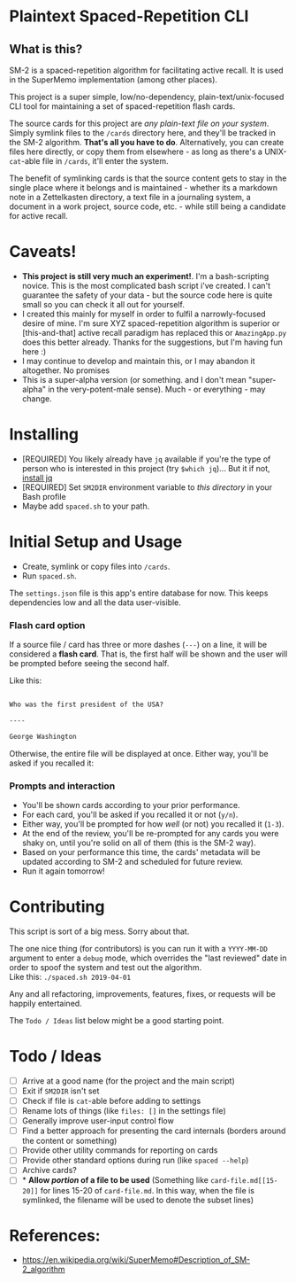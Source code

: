 
# Plaintext Spaced-Repetition CLI

## What is this?

SM-2 is a spaced-repetition algorithm for facilitating active recall. It is used
in the SuperMemo implementation (among other places).

This project is a super simple, low/no-dependency, plain-text/unix-focused CLI
tool for maintaining a set of spaced-repetition flash cards.

The source cards for this project are _any plain-text file on your system_.
Simply symlink files to the `/cards` directory here, and they'll be
tracked in the SM-2 algorithm. **That's all you have to do**. Alternatively, you
can create files here directly, or copy them from elsewhere - as long as there's
a UNIX-`cat`-able file in `/cards`, it'll enter the system.

The benefit of symlinking cards is that the source content gets to stay in the
single place where it belongs and is maintained - whether its a markdown note in
a Zettelkasten directory, a text file in a journaling system, a document in a work
project, source code, etc. - while still being a candidate for active recall.

# Caveats!

- **This project is still very much an experiment!**. I'm a bash-scripting novice.
This is the most complicated bash script i've created. I can't guarantee the
safety of your data - but the source code here is quite small so you can check
it all out for yourself.
- I created this mainly for myself in order to fulfil a narrowly-focused desire 
  of mine. I'm sure XYZ spaced-repetition algorithm is superior or [this-and-that]
  active recall paradigm has replaced this or `AmazingApp.py` does this better
  already. Thanks for the suggestions, but I'm having fun here :)
- I may continue to develop and maintain this, or I may abandon it altogether.
  No promises
- This is a super-alpha version (or something. and I don't mean "super-alpha" in
the very-potent-male sense). Much - or everything - may change.

# Installing

- [REQUIRED] You likely already have `jq` available if you're the type of person
who is interested in this project (try `$which jq`)... But it if not, [install jq](https://stedolan.github.io/jq/download/)
- [REQUIRED] Set `SM2DIR` environment variable to _this directory_ in your Bash profile
- Maybe add `spaced.sh` to your path. 

# Initial Setup and Usage

- Create, symlink or copy files into `/cards`.
- Run `spaced.sh`.

The `settings.json` file is this app's entire database for now. This keeps
dependencies low and all the data user-visible.

### Flash card option

If a source file / card has three or more dashes (`---`) on a line, it will be
considered a **flash card**. That is, the first half will be shown and the user
will be prompted before seeing the second half.

Like this:

```example-card.md

Who was the first president of the USA?

----

George Washington

```

Otherwise, the entire file will be displayed at once. Either way, you'll be
asked if you recalled it:

### Prompts and interaction

- You'll be shown cards according to your prior performance.
- For each card, you'll be asked if you recalled it or not (`y/n`).
- Either way, you'll be prompted for how _well_ (or not) you recalled it
(`1-3`).
- At the end of the review, you'll be re-prompted for any cards you were shaky
  on, until you're solid on all of them (this is the SM-2 way).
- Based on your performance this time, the cards' metadata will be updated
  according to SM-2 and scheduled for future review.
- Run it again tomorrow!

# Contributing

This script is sort of a big mess. Sorry about that.

The one nice thing (for contributors) is you can run it with a `YYYY-MM-DD`
argument to enter a `debug` mode, which overrides the "last reviewed" date in
order to spoof the system and test out the algorithm.  
Like this: `./spaced.sh 2019-04-01`

Any and all refactoring, improvements, features, fixes, or requests will be
happily entertained.

The `Todo / Ideas` list below might be a good starting point.

# Todo / Ideas

- [ ] Arrive at a good name (for the project and the main script)
- [ ] Exit if `SM2DIR` isn't set
- [ ] Check if file is `cat`-able before adding to settings
- [ ] Rename lots of things (like `files: []` in the settings file)
- [ ] Generally improve user-input control flow
- [ ] Find a better approach for presenting the card internals (borders around
    the content or something)
- [ ] Provide other utility commands for reporting on cards
- [ ] Provide other standard options during run (like `spaced --help`)
- [ ] Archive cards?
- [ ] \* **Allow _portion_ of a file to be used** (Something like
    `card-file.md[[15-20]]` for lines 15-20 of `card-file.md`. In this way, when
    the file is symlinked, the filename will be used to denote the subset lines)

# References:

- https://en.wikipedia.org/wiki/SuperMemo#Description_of_SM-2_algorithm

